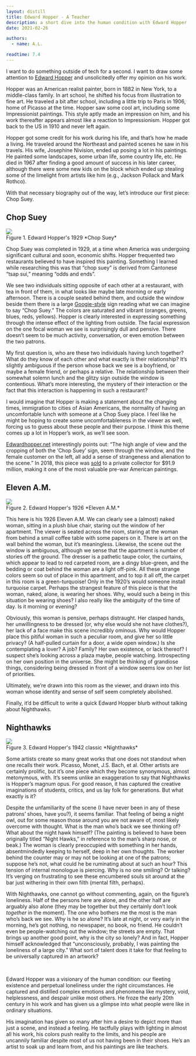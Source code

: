 ```yaml
---
layout: distill
title: Edward Hopper - A Teacher
description: a short dive into the human condition with Edward Hopper
date: 2021-02-26

authors:
  - name: A.L.

readtime: 7.4
---
```


I want to do something outside of tech for a second. I want to draw some attention to [Edward Hopper](https://en.wikipedia.org/wiki/Edward_Hopper) and unsolicitedly offer my opinion on his work.

Hopper was an American realist painter, born in 1882 in New York, to a middle-class family. In art school, he shifted his focus from illustration to fine art. He traveled a bit after school, including a little trip to Paris in 1906, home of Picasso at the time. Hopper saw some cool art, including some Impressionist paintings. This style aptly made an impression on him, and his work thereafter appears almost like a reaction to Impressionism. Hopper got back to the US in 1910 and never left again.

Hopper got some credit for his work during his life, and that’s how he made a living. He traveled around the Northeast and painted scenes he saw in his travels. His wife, Josephine Nivision, ended up posing a lot in his paintings. He painted some landscapes, some urban life, some country life, etc. He died in 1967 after finding a good amount of success in his later career, although there were some new kids on the block which ended up stealing some of the limelight from artists like him (e.g., Jackson Pollack and Mark Rothco).

With that necessary biography out of the way, let’s introduce our first piece: Chop Suey.

## Chop Suey

<div class="row mt-3 justify-content-center">
    <div class="col-sm mt-3 mt-md-0">
        <img class="img-fluid z-depth-1" src="{{ site.baseurl }}/assets/img/hopper-chop-suey.jpg">
    </div>
</div>
<div class="caption">
  Figure 1. Edward Hopper's 1929 *Chop Suey*
</div>

Chop Suey was completed in 1929, at a time when America was undergoing significant cultural and soon, economic shifts. Hopper frequented two restaurants believed to have inspired this painting. Something I learned while researching this was that “chop suey” is derived from Cantonese “tsap sui,” meaning “odds and ends”.

We see two individuals sitting opposite of each other at a restaurant, with tea in front of them, in what looks like maybe late morning or early afternoon. There is a couple seated behind them, and outside the window beside them there is a large [Googie-style](https://en.wikipedia.org/wiki/Googie_architecture) sign reading what we can imagine to say “Chop Suey.” The colors are saturated and vibrant (oranges, greens, blues, reds, yellows). Hopper is clearly interested in expressing something through the intense effect of the lighting from outside. The facial expression on the one focal woman we see is surprisingly dull and pensive. There doesn’t seem to be much activity, conversation, or even emotion between the two patrons.

My first question is, who are these two individuals having lunch together? What do they know of each other and what exactly is their relationship? It’s slightly ambiguous if the person whose back we see is a boyfriend, or maybe a female friend, or perhaps a relative. The relationship between their somewhat solemn lunch and the glitzy sign outside the window is contentious. What’s more interesting, the mystery of their interaction or the fact that this interaction is happening in such a restaurant?

I would imagine that Hopper is making a statement about the changing times, immigration to cities of Asian Americans, the normality of having an uncomfortable lunch with someone at a Chop Suey place. I feel like he might be hoping to create some uncomfortableness in the viewer as well, forcing us to guess about these people and their purpose. I think this theme comes up a lot in Hopper’s work, as we’ll see soon.

[Edwardhopper.net](https://www.edwardhopper.net/chop-suey.jsp) interestingly points out: “The high angle of view and the cropping of both the ‘Chop Suey’ sign, seem through the window, and the female customer on the left, all add a sense of strangeness and alienation to the scene.” In 2018, this piece was [sold](https://www.christies.com/features/Chop-Suey-by-Edward-Hopper-9407-3.aspx) to a private collector for $91.9 million, making it one of the most valuable pre-war American paintings.

## Eleven A.M.

<div class="row mt-3 justify-content-center">
    <div class="col-sm mt-3 mt-md-0">
        <img class="img-fluid z-depth-1" src="{{ site.baseurl }}/assets/img/hopper-eleven-am.jpg">
    </div>
</div>
<div class="caption">
  Figure 2. Edward Hopper's 1926 *Eleven A.M.*
</div>

This here is his 1926 Eleven A.M. We can clearly see a (almost) naked woman, sitting in a plush blue chair, staring out the window of her apartment. The viewer is seated across the room, staring at the woman from behind a small coffee table with some papers on it. There is art on the wall behind the woman, but it’s meaningless. Likewise, the scene out the window is ambiguous, although we sense that the apartment is number of stories off the ground. The dresser is a pathetic taupe color, the curtains, which appear to lead to red carpeted room, are a dingy blue-green, and the bedding or coat behind the woman are a light off-pink. All these strange colors seem so out of place in this apartment, and to top it all off, the carpet in this room is a green-turquoise! Only in the 1920’s would someone install turquoise carpet. Perhaps the strangest feature of this piece is that the woman, naked, alone, is wearing her shoes. Why, would such a being in this situation be wearing shoes? I also really like the ambiguity of the time of day. Is it morning or evening?

Obviously, this woman is pensive, perhaps distraught. Her clasped hands, her unwillingness to be dressed (or, why else would she not have clothes?), her lack of a face make this scene incredibly ominous. Why would Hopper place this pitiful woman in such a peculiar room, and give her so little privacy? (A half-pulled curtain for a door, a wide open window.) Is she contemplating a lover? A job? Family? Her own existence, or lack thereof? I suspect she’s looking across a plaza maybe, people watching. Introspecting on her own position in the universe. She might be thinking of grandiose things, considering being dressed in front of a window seems low on her list of priorities.

Ultimately, we’re drawn into this room as the viewer, and drawn into this woman whose identity and sense of self seem completely abolished.

Finally, it’d be difficult to write a quick Edward Hopper blurb without talking about Nighthawks.

## Nighthawks

<div class="row mt-3 justify-content-center">
    <div class="col-sm mt-3 mt-md-0">
        <img class="img-fluid z-depth-1" src="{{ site.baseurl }}/assets/img/hopper-nighthawks.jpg">
    </div>
</div>
<div class="caption">
  Figure 3. Edward Hopper's 1942 classic *Nighthawks*
</div>

Some artists create so many great works that one does not standout when one recalls their work. Picasso, Monet, J.S. Bach, et al. Other artists are certainly prolific, but it’s one piece which they become synonymous, almost metonymous, with. It’s seems unlike an exaggeration to say that Nighthawks is Hopper’s magnum opus. For good reason, it has captured the creative imaginations of students, critics, and us lay folk for generations. But what exactly is it?

Despite the unfamiliarity of the scene (I have never been in any of these patrons’ shoes, have you?), it seems familiar. That feeling of being a night owl, out for some reason those around you are not aware of, most likely overcome with thought. What is the man who’s back we see thinking of? What about the night hawk himself? (The painting is believed to have been originally titled “Night Hawks,” in reference to the man’s sharp nose, or beak.) The woman is clearly preoccupied with something in her hands, absentmindedly keeping to herself, deep in her own thoughts. The worker behind the counter may or may not be looking at one of the patrons; suppose he’s not, what could he be ruminating about at such an hour? This tension of internal monologue is piercing. Why is no one smiling? Or talking? It’s verging on frustrating to see these encumbered souls sit around at the bar just withering in their own filth (mental filth, perhaps).

With Nighthawks, one cannot go without commenting, again, on the figure’s loneliness. Half of the persons here are alone, and the other half are arguably also alone (they may be together but they certainly don’t look *together* in the moment). The one who bothers me the most is the man who’s back we see. Why is he so alone? It’s late at night, or very early in the morning, he’s got nothing, no newspaper, no book, no friend. He couldn’t even be people-watching out the window; the streets are empty. That brings up another good point, why is the city so lonely? And in fact, Hopper himself acknowledged that “unconsciously, probably, I was painting the loneliness of a large city.” What sort of talent does it take for that feeling to be universally captured in an artwork?

&nbsp;
&nbsp;

Edward Hopper was a visionary of the human condition: our fleeting existence and perpetual loneliness under the right circumstances. He captured and distilled complex emotions and phenomena like mystery, void, helplessness, and despair unlike most others. He froze the early 20th century in his work and has given us a glimpse into what people were like in ordinary situations.

His imagination has given so many after him a desire to depict more than just a scene, and instead a feeling. He tactfully plays with lighting in almost all his work, his colors push reality to the limits, and his people are uncannily familiar despite most of us not having been in their shoes. He’s an artist to soak up and learn from, and his paintings are like teachers.
